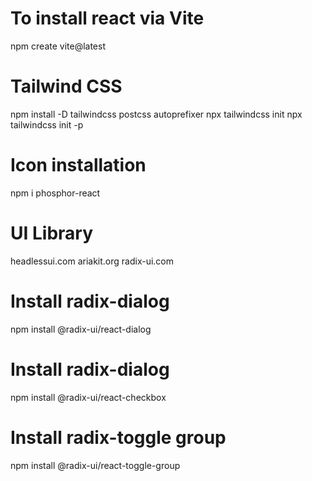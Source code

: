 # To install react via Vite

npm create vite@latest

# Tailwind CSS

npm install -D tailwindcss postcss autoprefixer
npx tailwindcss init
npx tailwindcss init -p

# Icon installation

npm i phosphor-react

# UI Library

headlessui.com
ariakit.org
radix-ui.com

# Install radix-dialog

npm install @radix-ui/react-dialog

# Install radix-dialog

npm install @radix-ui/react-checkbox

# Install radix-toggle group

npm install @radix-ui/react-toggle-group
